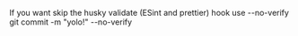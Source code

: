 If you want skip the husky validate (ESint and prettier) hook use --no-verify
git commit -m "yolo!" --no-verify
